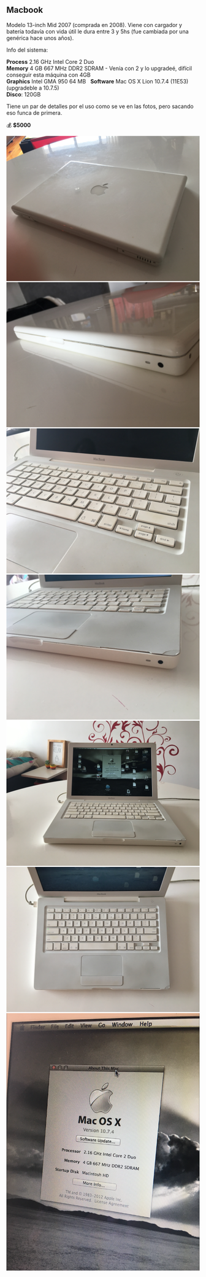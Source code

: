 ## Macbook

Modelo 13-inch Mid 2007 (comprada en 2008). Viene con cargador y batería todavía con vida útil le dura entre 3 y 5hs (fue cambiada por una genérica hace unos años).

Info del sistema:

**Process**  2.16 GHz Intel Core 2 Duo  
**Memory**  4 GB 667 MHz DDR2 SDRAM  - Venía con 2 y lo upgradeé, difícil conseguir esta máquina con 4GB  
**Graphics**  Intel GMA 950 64 MB  
**Software**  Mac OS X Lion 10.7.4 (11E53) (upgradeble a 10.7.5)  
**Disco**: 120GB

Tiene un par de detalles por el uso como se ve en las fotos, pero sacando eso funca de primera.

💰 **$5000**

<img src="1.JPG" />
<img src="2.JPG" />
<img src="3.JPG" />
<img src="4.JPG" />
<img src="5.JPG" />
<img src="6.JPG" />
<img src="8.png" />
